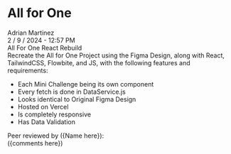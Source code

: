 # All for One

Adrian Martinez<br>
2 / 9 / 2024 - 12:57 PM<br>
All For One React Rebuild<br>
Recreate the All for One Project using the Figma Design, along with React, TailwindCSS, Flowbite, and JS, with the following features and requirements:<br>
<ul>
    <li>Each Mini Challenge being its own component</li>
    <li>Every fetch is done in DataService.js</li>
    <li>Looks identical to Original Figma Design</li>
    <li>Hosted on Vercel</li>
    <li>Is completely responsive</li>
    <li>Has Data Validation</li>
</ul>
Peer reviewed by ({Name here}):<br>
({comments here})